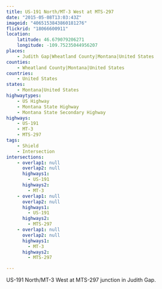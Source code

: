 ```yaml
---
title: US-191 North/MT-3 West at MTS-297
date: "2015-05-08T13:03:43Z"
imageid: "4065153843860181276"
flickrid: "18066600911"
location:
    latitude: 46.679079206271
    longitude: -109.75235044956207
places:
    - Judith Gap|Wheatland County|Montana|United States
counties:
    - Wheatland County|Montana|United States
countries:
    - United States
states:
    - Montana|United States
highwaytypes:
    - US Highway
    - Montana State Highway
    - Montana State Secondary Highway
highways:
    - US-191
    - MT-3
    - MTS-297
tags:
    - Shield
    - Intersection
intersections:
    - overlap1: null
      overlap2: null
      highways1:
        - US-191
      highways2:
        - MT-3
    - overlap1: null
      overlap2: null
      highways1:
        - US-191
      highways2:
        - MTS-297
    - overlap1: null
      overlap2: null
      highways1:
        - MT-3
      highways2:
        - MTS-297

---
```

US-191 North/MT-3 West at MTS-297 junction in Judith Gap.